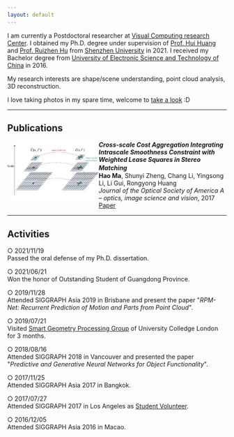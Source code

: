 ```yaml
---
layout: default
---
```


<!-- ![Portrait](resources/portrait.jpg) -->

I am currently a Postdoctoral researcher at [Visual Computing research Center](https://vcc.tech).
I obtained my Ph.D. degree under supervision of [Prof. Hui Huang](https://vcc.tech/~huihuang) and [Prof. Ruizhen Hu](http://csse.szu.edu.cn/staff/ruizhenhu) from [Shenzhen University](https://en.szu.edu.cn) in 2021.
I received my Bachelor degree from [University of Electronic Science and Technology of China](https://en.uestc.edu.cn) in 2016.

My research interests are shape/scene understanding, point cloud analysis, 3D reconstruction.

I love taking photos in my spare time, welcome to [take a look](https://500px.me/salingo) :D 

* * *

## Publications

<img align="left" width="210" height="140" src="resources/csca.png">

**_Cross-scale Cost Aggregation Integrating Intrascale Smoothness Constraint with Weighted Lease Squares in Stereo Matching_**　　　　　　　<br>
**Hao Ma**, Shunyi Zheng, Chang Li, Yingsong Li, Li Gui, Rongyong Huang<br>
_Journal of the Optical Society of America A – optics, image science and vision_, 2017<br>
[Paper](https://doi.org/10.1364/JOSAA.34.000648)<br>

* * *

## Activities
○ 2021/11/19<br>
  Passed the oral defense of my Ph.D. dissertation.

○ 2021/06/21<br>
  Won the honor of Outstanding Student of Guangdong Province.

○ 2019/11/28<br>
  Attended SIGGRAPH Asia 2019 in Brisbane and present the paper "_RPM-Net: Recurrent Prediction of Motion and Parts from Point Cloud_".

○ 2019/07/21<br>
  Visited [Smart Geometry Processing Group](https://geometry.cs.ucl.ac.uk) of University Colledge London for 3 months.

○ 2018/08/16<br>
  Attended SIGGRAPH 2018 in Vancouver and presented the paper "_Predictive and Generative Neural Networks for Object Functionality_".

○ 2017/11/25<br>
  Attended SIGGRAPH Asia 2017 in Bangkok.

○ 2017/07/27<br>
  Attended SIGGRAPH 2017 in Los Angeles as [Student Volunteer](http://s2017.siggraph.org/student-volunteers.html).

○ 2016/12/05<br>
  Attended SIGGRAPH Asia 2016 in Macao.
